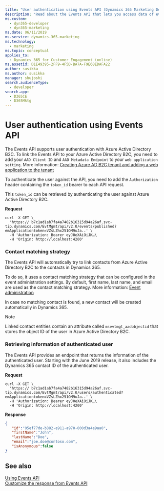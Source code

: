 ```yaml
---
title: "User authentication using Events API (Dynamics 365 Marketing Developer Guide) | MicrosoftDocs"
description: "Read about the Events API that lets you access data of events, sessions, session tracks, and passes"
ms.custom: 
  - dyn365-developer
  - dyn365-marketing
ms.date: 06/11/2019
ms.service: dynamics-365-marketing
ms.technology: 
  - marketing
ms.topic: conceptual
applies_to: 
  - Dynamics 365 for Customer Engagement (online)
ms.assetid: D1E49395-2FF9-4F5D-BA7A-F9E68EDAFA22
author: susikka
ms.author: susikka
manager: shujoshi
search.audienceType: 
  - developer
search.app: 
  - D365CE
  - D365Mktg
---
```

# User authentication using Events API

The Events API supports user authentication with Azure Active Directory B2C. To link the Events API to your Azure Active Directory B2C, you need to add your `AAD Client ID` and `AAD Metadata Endpoint` to your `web application setting`.  More information: [Creating Azure AD B2C tenant and adding a web application to the tenant](event-management-aad-b2c-setup.md#creating-azure-ad-b2c-tenant-and-adding-a-web-application-to-the-tenant)

To authenticate the user against the API, you need to add the `Authorization` header containing the `token_id` bearer to each API request. 

This `token_id` can be retrieved by authenticating the user against Azure Active Directory B2C. 

**Request** 

```http
curl -X GET \ 
  'https:// b7c1ad1ab7fa4a7482b16315d94a26af.svc-tip.dynamics.com/EvtMgmt/api/v2.0/events/published?emApplicationtoken=VZsLZhx251OM9uJa..' \ 
  -H 'Authorization: Bearer eyJ0eXAiOiJK…\ 
  -H 'Origin: http://localhost:4200' 
``` 


<!--from editor: You have no Level 2 heading, so I suggest changing the following heading to ##. Probably the same for the heading that comes after that, too. -->


### Contact matching strategy

The Events API will automatically try to link contacts from Azure Active Directory B2C to the contacts in Dynamics 365.  

To do so, it uses a contact matching strategy that can be configured in the event administration settings. By default, first name, last name, and email are used as the contact matching strategy. More information: [Event administration](../events-settings.md#event-administration)

In case no matching contact is found, a new contact will be created automatically in Dynamics 365. 

> [!NOTE]
> Linked contact entities contain an attribute called `msevtmgt_aadobjectid` that stores the object ID of the user in Azure Active Directory B2C.

### Retrieving information of authenticated user 

The Events API provides an endpoint that returns the information of the authenticated user. Starting with the June 2019 release, it also includes the Dynamics 365 contact ID of the authenticated user. 

**Request** 

```http
curl -X GET \
  'https:// b7c1ad1ab7fa4a7482b16315d94a26af.svc-tip.dynamics.com/EvtMgmt/api/v2.0/users/authenticated?emApplicationtoken=VZsLZhx251OM9uJa..' \
  -H 'Authorization: Bearer eyJ0eXAiOiJK…\ 
  -H 'Origin: http://localhost:4200'
```

**Response** 

```json
{
   "id":"05ef77de-b882-e911-a970-000d3a4e9aa0",
   "firstName":"John",
   "lastName":"Doe",
   "email":"joe.doe@contoso.com",
   "isAnonymous":false
} 
```

## See also
[Using Events API](using-events-api.md)<br />
[Customize the response from Events API](customize-events-api-response.md)

